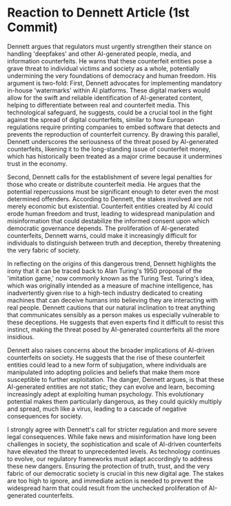# Reaction to Dennett Article (1st Commit)

Dennett argues that regulators must urgently strengthen their stance on handling 'deepfakes' and other AI-generated people, media, and information counterfeits. He warns that these counterfeit entities pose a grave threat to individual victims and society as a whole, potentially undermining the very foundations of democracy and human freedom. His argument is two-fold: First, Dennett advocates for implementing mandatory in-house 'watermarks' within AI platforms. These digital markers would allow for the swift and reliable identification of AI-generated content, helping to differentiate between real and counterfeit media. This technological safeguard, he suggests, could be a crucial tool in the fight against the spread of digital counterfeits, similar to how European regulations require printing companies to embed software that detects and prevents the reproduction of counterfeit currency. By drawing this parallel, Dennett underscores the seriousness of the threat posed by AI-generated counterfeits, likening it to the long-standing issue of counterfeit money, which has historically been treated as a major crime because it undermines trust in the economy.

Second, Dennett calls for the establishment of severe legal penalties for those who create or distribute counterfeit media. He argues that the potential repercussions must be significant enough to deter even the most determined offenders. According to Dennett, the stakes involved are not merely economic but existential. Counterfeit entities created by AI could erode human freedom and trust, leading to widespread manipulation and misinformation that could destabilize the informed consent upon which democratic governance depends. The proliferation of AI-generated counterfeits, Dennett warns, could make it increasingly difficult for individuals to distinguish between truth and deception, thereby threatening the very fabric of society.

In reflecting on the origins of this dangerous trend, Dennett highlights the irony that it can be traced back to Alan Turing's 1950 proposal of the 'imitation game,' now commonly known as the Turing Test. Turing's idea, which was originally intended as a measure of machine intelligence, has inadvertently given rise to a high-tech industry dedicated to creating machines that can deceive humans into believing they are interacting with real people. Dennett cautions that our natural inclination to treat anything that communicates sensibly as a person makes us especially vulnerable to these deceptions. He suggests that even experts find it difficult to resist this instinct, making the threat posed by AI-generated counterfeits all the more insidious.

Dennett also raises concerns about the broader implications of AI-driven counterfeits on society. He suggests that the rise of these counterfeit entities could lead to a new form of subjugation, where individuals are manipulated into adopting policies and beliefs that make them more susceptible to further exploitation. The danger, Dennett argues, is that these AI-generated entities are not static; they can evolve and learn, becoming increasingly adept at exploiting human psychology. This evolutionary potential makes them particularly dangerous, as they could quickly multiply and spread, much like a virus, leading to a cascade of negative consequences for society.

I strongly agree with Dennett's call for stricter regulation and more severe legal consequences. While fake news and misinformation have long been challenges in society, the sophistication and scale of AI-driven counterfeits have elevated the threat to unprecedented levels. As technology continues to evolve, our regulatory frameworks must adapt accordingly to address these new dangers. Ensuring the protection of truth, trust, and the very fabric of our democratic society is crucial in this new digital age. The stakes are too high to ignore, and immediate action is needed to prevent the widespread harm that could result from the unchecked proliferation of AI-generated counterfeits.
